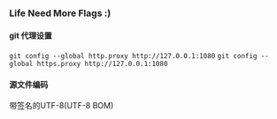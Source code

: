### Life Need More Flags :)

#### git 代理设置

`git config --global http.proxy http://127.0.0.1:1080`
`git config --global https.proxy http://127.0.0.1:1080`

#### 源文件编码

带签名的UTF-8(UTF-8 BOM)